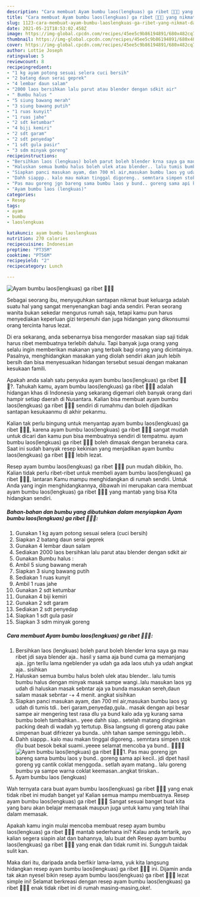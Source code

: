```yaml
---
description: "Cara membuat Ayam bumbu laos(lengkuas) ga ribet 👩‍🍳🤤 yang nikmat dan Mudah Dibuat"
title: "Cara membuat Ayam bumbu laos(lengkuas) ga ribet 👩‍🍳🤤 yang nikmat dan Mudah Dibuat"
slug: 1123-cara-membuat-ayam-bumbu-laoslengkuas-ga-ribet-yang-nikmat-dan-mudah-dibuat
date: 2021-05-21T18:53:02.458Z
image: https://img-global.cpcdn.com/recipes/45ee5c9b86194891/680x482cq70/ayam-bumbu-laoslengkuas-ga-ribet-👩🍳🤤-foto-resep-utama.jpg
thumbnail: https://img-global.cpcdn.com/recipes/45ee5c9b86194891/680x482cq70/ayam-bumbu-laoslengkuas-ga-ribet-👩🍳🤤-foto-resep-utama.jpg
cover: https://img-global.cpcdn.com/recipes/45ee5c9b86194891/680x482cq70/ayam-bumbu-laoslengkuas-ga-ribet-👩🍳🤤-foto-resep-utama.jpg
author: Lottie Joseph
ratingvalue: 5
reviewcount: 8
recipeingredient:
- "1 kg ayam potong sesuai selera cuci bersih"
- "2 batang daun serai geprek"
- "4 lembar daun salam"
- "2000 laos bersihkan lalu parut atau blender dengan sdkit air"
- " Bumbu halus "
- "5 siung bawang merah"
- "3 siung bawang putih"
- "1 ruas kunyit"
- "1 ruas jahe"
- "2 sdt ketumbar"
- "4 biji kemiri"
- "2 sdt garam"
- "2 sdt penyedap"
- "1 sdt gula pasir"
- "3 sdm minyak goreng"
recipeinstructions:
- "Bersihkan laos (lengkuas) boleh parut boleh blender krna saya ga mau ribet jdi saya blender aja.. hasil y sama aja bund cuma ga memanjang aja.. jgn terllu lama ngeblender ya udah ga ada laos utuh ya udah angkat aja.. sisihkan"
- "Haluskan semua bumbu halus boleh ulek atau blender.. lalu tumis bumbu halus dengan minyak masak sampe wangi..lalu masukan laos yg udah di haluskan masak sebntar aja ya bunda masukan sereh,daun salam masak sebntar -+ 4 menit. angkat sisihkan"
- "Siapkan panci masukan ayam, dan 700 ml air,masukan bumbu laos yg udah di tumis tdi.. beri garam,penyedap,gula.. masak dengan api besar sampe air mengering test rasa dlu ya bund kalo ada yg kurang sama bumbu boleh tambahkan.. yeee dahh siap.. setelah matang dinginkan packing deah di wadah yg tertutup. Bisa langsung di goreng atau pake simpenan buat difriezer ya bunda.. uhh tahan sampe seminggu lebih.."
- "Dahh siappp.. kalo mau makan tinggal digoreng.. semntara simpen stok dlu buat besok bekal suami..yeeee selamat mencoba ya bund.. 🤤👩‍🍳🙏"
- "Pas mau goreng jgn bareng sama bumbu laos y bund.. goreng sama api kecil.. jdi dpet hasil goreng yg cantik coklat menggoda.. setlah ayam matang.. lalu goreng bumbu ya sampe warna coklat keemasan..angkat tiriskan.."
- "Ayam bumbu laos (lengkuas)"
categories:
- Resep
tags:
- ayam
- bumbu
- laoslengkuas

katakunci: ayam bumbu laoslengkuas 
nutrition: 270 calories
recipecuisine: Indonesian
preptime: "PT35M"
cooktime: "PT56M"
recipeyield: "2"
recipecategory: Lunch

---
```



![Ayam bumbu laos(lengkuas) ga ribet 👩‍🍳🤤](https://img-global.cpcdn.com/recipes/45ee5c9b86194891/680x482cq70/ayam-bumbu-laoslengkuas-ga-ribet-👩🍳🤤-foto-resep-utama.jpg)

Sebagai seorang ibu, menyuguhkan santapan nikmat buat keluarga adalah suatu hal yang sangat menyenangkan bagi anda sendiri. Peran seorang  wanita bukan sekedar mengurus rumah saja, tetapi kamu pun harus menyediakan keperluan gizi terpenuhi dan juga hidangan yang dikonsumsi orang tercinta harus lezat.

Di era  sekarang, anda sebenarnya bisa mengorder masakan siap saji tidak harus ribet membuatnya terlebih dahulu. Tapi banyak juga orang yang selalu ingin memberikan makanan yang terbaik bagi orang yang dicintainya. Pasalnya, menghidangkan masakan yang diolah sendiri akan jauh lebih bersih dan bisa menyesuaikan hidangan tersebut sesuai dengan makanan kesukaan famili. 



Apakah anda salah satu penyuka ayam bumbu laos(lengkuas) ga ribet 👩‍🍳🤤?. Tahukah kamu, ayam bumbu laos(lengkuas) ga ribet 👩‍🍳🤤 adalah hidangan khas di Indonesia yang sekarang digemari oleh banyak orang dari hampir setiap daerah di Nusantara. Kalian bisa membuat ayam bumbu laos(lengkuas) ga ribet 👩‍🍳🤤 sendiri di rumahmu dan boleh dijadikan santapan kesukaanmu di akhir pekanmu.

Kalian tak perlu bingung untuk menyantap ayam bumbu laos(lengkuas) ga ribet 👩‍🍳🤤, karena ayam bumbu laos(lengkuas) ga ribet 👩‍🍳🤤 sangat mudah untuk dicari dan kamu pun bisa membuatnya sendiri di tempatmu. ayam bumbu laos(lengkuas) ga ribet 👩‍🍳🤤 boleh dimasak dengan beraneka cara. Saat ini sudah banyak resep kekinian yang menjadikan ayam bumbu laos(lengkuas) ga ribet 👩‍🍳🤤 lebih lezat.

Resep ayam bumbu laos(lengkuas) ga ribet 👩‍🍳🤤 pun mudah dibikin, lho. Kalian tidak perlu ribet-ribet untuk membeli ayam bumbu laos(lengkuas) ga ribet 👩‍🍳🤤, lantaran Kamu mampu menghidangkan di rumah sendiri. Untuk Anda yang ingin menghidangkannya, dibawah ini merupakan cara membuat ayam bumbu laos(lengkuas) ga ribet 👩‍🍳🤤 yang mantab yang bisa Kita hidangkan sendiri.

<!--inarticleads1-->

##### Bahan-bahan dan bumbu yang dibutuhkan dalam menyiapkan Ayam bumbu laos(lengkuas) ga ribet 👩‍🍳🤤:

1. Gunakan 1 kg ayam potong sesuai selera (cuci bersih)
1. Siapkan 2 batang daun serai geprek
1. Gunakan 4 lembar daun salam
1. Sediakan 2000 laos bersihkan lalu parut atau blender dengan sdkit air
1. Gunakan  Bumbu halus :
1. Ambil 5 siung bawang merah
1. Siapkan 3 siung bawang putih
1. Sediakan 1 ruas kunyit
1. Ambil 1 ruas jahe
1. Gunakan 2 sdt ketumbar
1. Gunakan 4 biji kemiri
1. Gunakan 2 sdt garam
1. Sediakan 2 sdt penyedap
1. Siapkan 1 sdt gula pasir
1. Siapkan 3 sdm minyak goreng




<!--inarticleads2-->

##### Cara membuat Ayam bumbu laos(lengkuas) ga ribet 👩‍🍳🤤:

1. Bersihkan laos (lengkuas) boleh parut boleh blender krna saya ga mau ribet jdi saya blender aja.. hasil y sama aja bund cuma ga memanjang aja.. jgn terllu lama ngeblender ya udah ga ada laos utuh ya udah angkat aja.. sisihkan
1. Haluskan semua bumbu halus boleh ulek atau blender.. lalu tumis bumbu halus dengan minyak masak sampe wangi..lalu masukan laos yg udah di haluskan masak sebntar aja ya bunda masukan sereh,daun salam masak sebntar -+ 4 menit. angkat sisihkan
1. Siapkan panci masukan ayam, dan 700 ml air,masukan bumbu laos yg udah di tumis tdi.. beri garam,penyedap,gula.. masak dengan api besar sampe air mengering test rasa dlu ya bund kalo ada yg kurang sama bumbu boleh tambahkan.. yeee dahh siap.. setelah matang dinginkan packing deah di wadah yg tertutup. Bisa langsung di goreng atau pake simpenan buat difriezer ya bunda.. uhh tahan sampe seminggu lebih..
1. Dahh siappp.. kalo mau makan tinggal digoreng.. semntara simpen stok dlu buat besok bekal suami..yeeee selamat mencoba ya bund.. 🤤👩‍🍳🙏
<img src="//assets-global.cpcdn.com/assets/icons/button_play-2c75c40dde080a61004c1f40b05d8f140eaff45d7e9e6481dc71c63d2e7c4909.png" alt="Ayam bumbu laos(lengkuas) ga ribet 👩‍🍳🤤">1. Pas mau goreng jgn bareng sama bumbu laos y bund.. goreng sama api kecil.. jdi dpet hasil goreng yg cantik coklat menggoda.. setlah ayam matang.. lalu goreng bumbu ya sampe warna coklat keemasan..angkat tiriskan..
1. Ayam bumbu laos (lengkuas)




Wah ternyata cara buat ayam bumbu laos(lengkuas) ga ribet 👩‍🍳🤤 yang enak tidak ribet ini mudah banget ya! Kalian semua mampu membuatnya. Resep ayam bumbu laos(lengkuas) ga ribet 👩‍🍳🤤 Sangat sesuai banget buat kita yang baru akan belajar memasak maupun juga untuk kamu yang telah lihai dalam memasak.

Apakah kamu ingin mulai mencoba membuat resep ayam bumbu laos(lengkuas) ga ribet 👩‍🍳🤤 mantab sederhana ini? Kalau anda tertarik, ayo kalian segera siapin alat dan bahannya, lalu buat deh Resep ayam bumbu laos(lengkuas) ga ribet 👩‍🍳🤤 yang enak dan tidak rumit ini. Sungguh taidak sulit kan. 

Maka dari itu, daripada anda berfikir lama-lama, yuk kita langsung hidangkan resep ayam bumbu laos(lengkuas) ga ribet 👩‍🍳🤤 ini. Dijamin anda tak akan nyesel bikin resep ayam bumbu laos(lengkuas) ga ribet 👩‍🍳🤤 lezat simple ini! Selamat berkreasi dengan resep ayam bumbu laos(lengkuas) ga ribet 👩‍🍳🤤 enak tidak ribet ini di rumah masing-masing,oke!.

